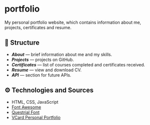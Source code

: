# portfolio
My personal portfolio website, which contains information about me, projects, certificates and resume.

## 📄 Structure

- ***About*** — brief information about me and my skills.
- ***Projects*** — projects on GitHub.
- ***Certificates*** — list of courses completed and certificates received.
- ***Resume*** — view and download CV.
- ***API*** — section for future APIs.

## ⚙️ Technologies and Sources

- HTML, CSS, JavaScript
- [Font Awesome](https://fontawesome.com/)
- [Questrial Font](https://fonts.google.com/specimen/Questrial)
- [VCard Personal Portfolio](https://github.com/codewithsadee/vcard-personal-portfolio/tree/master)
